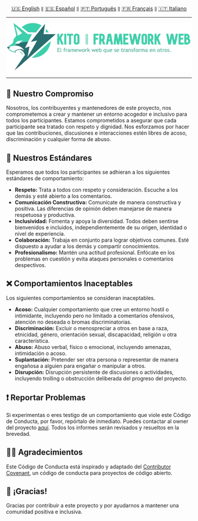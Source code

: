 <div align="center">

[🇺🇸 English](../english/CODE_OF_CONDUCT.md) `‖` [🇪🇸 Español](../español/CODE_OF_CONDUCT.md) `‖` [🇵🇹 Português](../portugues/CODE_OF_CONDUCT.md) `‖` [🇫🇷 Français](../francais/CODE_OF_CONDUCT.md) `‖` [🇮🇹 Italiano](../italiano/CODE_OF_CONDUCT.md)

<hr />

<img src="../../public/static/banners/kito_banner_es.png" alt="Kito Banner" />

<hr />

</div>

## 🥂 Nuestro Compromiso

Nosotros, los contribuyentes y mantenedores de este proyecto, nos comprometemos a crear y mantener un entorno acogedor e inclusivo para todos los participantes. Estamos comprometidos a asegurar que cada participante sea tratado con respeto y dignidad. Nos esforzamos por hacer que las contribuciones, discusiones e interacciones estén libres de acoso, discriminación y cualquier forma de abuso.

## 🌷 Nuestros Estándares

Esperamos que todos los participantes se adhieran a los siguientes estándares de comportamiento:

- **Respeto:** Trata a todos con respeto y consideración. Escuche a los demás y esté abierto a los comentarios.
- **Comunicación Constructiva:** Comunícate de manera constructiva y positiva. Las diferencias de opinión deben manejarse de manera respetuosa y productiva.
- **Inclusividad:** Fomenta y apoya la diversidad. Todos deben sentirse bienvenidos e incluidos, independientemente de su origen, identidad o nivel de experiencia.
- **Colaboración:** Trabaja en conjunto para lograr objetivos comunes. Esté dispuesto a ayudar a los demás y compartir conocimientos.
- **Profesionalismo:** Mantén una actitud profesional. Enfócate en los problemas en cuestión y evita ataques personales o comentarios despectivos.

## ❌ Comportamientos Inaceptables

Los siguientes comportamientos se consideran inaceptables.

- **Acoso:** Cualquier comportamiento que cree un entorno hostil o intimidante, incluyendo pero no limitado a comentarios ofensivos, atención no deseada o bromas discriminatorias.
- **Discriminación:** Excluir o menospreciar a otros en base a raza, etnicidad, género, orientación sexual, discapacidad, religión u otra característica.
- **Abuso:** Abuso verbal, físico o emocional, incluyendo amenazas, intimidación o acoso.
- **Suplantación:** Pretender ser otra persona o representar de manera engañosa a alguien para engañar o manipular a otros.
- **Disrupción:** Disrupción persistente de discusiones o actividades, incluyendo trolling o obstrucción deliberada del progreso del proyecto.

## ❗ Reportar Problemas

Si experimentas o eres testigo de un comportamiento que viole este Código de Conducta, por favor, repórtalo de inmediato. Puedes contactar al owner del proyecto [aquí](https://github.com/nehu3n). Todos los informes serán revisados y resueltos en la brevedad.

## 🙌🏼 Agradecimientos

Este Código de Conducta está inspirado y adaptado del [Contributor Covenant](https://www.contributor-covenant.org/), un código de conducta para proyectos de código abierto.

## 🎉 ¡Gracias!

Gracias por contribuir a este proyecto y por ayudarnos a mantener una comunidad positiva e inclusiva.
